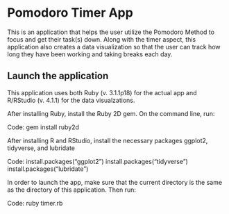 # Pomodoro Timer App
This is an application that helps the user utilize the Pomodoro Method to focus and get their task(s) down. Along with the timer aspect, this application also creates a data visualization so that the user can track how long they have been working and taking breaks each day.


## Launch the application

This application uses both Ruby (v. 3.1.1p18) for the actual app and R/RStudio (v. 4.1.1) for the data visualzations. 
 
After installing Ruby, install the Ruby 2D gem. On the command line, run: 

Code: gem install ruby2d

After installing R and RStudio, install the necessary packages ggplot2, tidyverse, and lubridate

Code: install.packages(“ggplot2”)
install.packages(“tidyverse”)
install.packages(“lubridate”)

In order to launch the app, make sure that the current directory is the same as the directory of this application. Then run:

Code: ruby timer.rb

